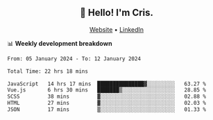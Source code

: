 
<h2 align="center">👋 Hello! I'm Cris.</h2>
<p align="center">
  <a href="https://www.criscunas.dev">Website</a> •
  <a href="https://www.linkedin.com/in/cristophercunas/">LinkedIn</a> 
</p>


📊 **Weekly development breakdown**
<!--START_SECTION:waka-->

```txt
From: 05 January 2024 - To: 12 January 2024

Total Time: 22 hrs 18 mins

JavaScript   14 hrs 17 mins  ███████████████▓░░░░░░░░░   63.27 %
Vue.js       6 hrs 30 mins   ███████▒░░░░░░░░░░░░░░░░░   28.85 %
SCSS         38 mins         ▓░░░░░░░░░░░░░░░░░░░░░░░░   02.88 %
HTML         27 mins         ▓░░░░░░░░░░░░░░░░░░░░░░░░   02.03 %
JSON         17 mins         ▒░░░░░░░░░░░░░░░░░░░░░░░░   01.33 %
```

<!--END_SECTION:waka-->
